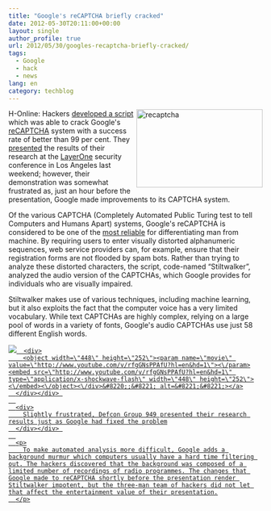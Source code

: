 ```yaml
---
title: "Google's reCAPTCHA briefly cracked"
date: 2012-05-30T20:11:00+00:00
layout: single
author_profile: true
url: 2012/05/30/googles-recaptcha-briefly-cracked/
tags:
  - Google
  - hack
  - news
lang: en
category: techblog
---
```

[<img title="recaptcha" border="0" alt="recaptcha" align="right" src="http://lh5.ggpht.com/-3atvpixprrM/T8Z31JBGzMI/AAAAAAAAGJg/siiYrMMkhsw/recaptcha_thumb.png?imgmax=800" width="250" height="155" />](http://lh4.ggpht.com/-OAD1xzJSuPI/T8Z3xbxUDUI/AAAAAAAAGJY/3x5jI3--3Kk/s1600-h/recaptcha%25255B2%25255D.png)H-Online: Hackers [developed a script](http://www.dc949.org/projects/stiltwalker/) which was able to crack Google's [reCAPTCHA](http://recaptcha.net/) system with a success rate of better than 99 per cent. They [presented](http://www.layerone.org/speakers/#stiltwalker) the results of their research at the [LayerOne](http://www.layerone.org/) security conference in Los Angeles last weekend; however, their demonstration was somewhat frustrated as, just an hour before the presentation, Google made improvements to its CAPTCHA system. 

Of the various CAPTCHA (Completely Automated Public Turing test to tell Computers and Humans Apart) systems, Google's reCAPTCHA is considered to be one of the [most reliable](http://www.h-online.com/news/item/CAPTCHA-schemes-still-easy-to-bypass-1371934.html) for differentiating man from machine. By requiring users to enter visually distorted alphanumeric sequences, web service providers can, for example, ensure that their registration forms are not flooded by spam bots. Rather than trying to analyze these distorted characters, the script, code-named &#8220;Stiltwalker&#8221;, analyzed the audio version of the CAPTCHAs, which Google provides for individuals who are visually impaired. 

Stiltwalker makes use of various techniques, including machine learning, but it also exploits the fact that the computer voice has a very limited vocabulary. While text CAPTCHAs are highly complex, relying on a large pool of words in a variety of fonts, Google's audio CAPTCHAs use just 58 different English words.

<div>
  <div>
    <div>
      <a href="http://www.youtube.com/watch?v=rfgGNsPPAfU" target="_new"><img src="http://lh3.ggpht.com/-WIsbqyCQe5w/T8Z32k0us0I/AAAAAAAAGJw/OQVugp5MDaw/video31a1c63b987d%25255B11%25255D.jpg?imgmax=800" galleryimg="no" onload="var downlevelDiv = document.getElementById('bd31fa76-581a-4bcd-96ec-c94e6e5e9d65'); downlevelDiv.innerHTML = " 
      
      <div>
        <object width=\"448\" height=\"252\"><param name=\"movie\" value=\"http://www.youtube.com/v/rfgGNsPPAfU?hl=en&hd=1\"><\/param><embed src=\"http://www.youtube.com/v/rfgGNsPPAfU?hl=en&hd=1\" type=\"application/x-shockwave-flash\" width=\"448\" height=\"252\"><\/embed><\/object><\/div>&#8220;;&#8221; alt=&#8221;&#8221;></a>
      </div></div> 
      
      <div>
        Slightly frustrated, Defcon Group 949 presented their research results just as Google had fixed the problem
      </div></div> 
      
      <p>
        To make automated analysis more difficult, Google adds a background murmur which computers usually have a hard time filtering out. The hackers discovered that the background was composed of a limited number of recordings of radio programmes. The changes that Google made to reCAPTCHA shortly before the presentation render Stiltwalker impotent, but the three-man team of hackers did not let that affect the entertainment value of their presentation.
      </p>
